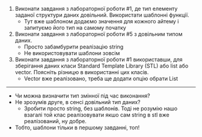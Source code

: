 1. Виконати завдання з лабораторної роботи #1, де тип елементу заданої структури даних довільний. Використати шаблонні функції.
   - Тут вже шаблоном додаємо значення для кожного айтему і запитуємо його тип на самому початку
2. Виконати завдання з лабораторної роботи #5 з довільним типом даних.
   - Просто забамбурити реалізацію string
   - Не використовувати шаблони зовсім
3. Виконати завдання з лабораторної роботи #1 використавши, для зберігання даних класи Standard Template Library (STL) або list або vector. Поясніть різницю в використанні цих класів.
   - Vector вже реалізовано, треба ще додати опцію обрати List

---

- Чи можна визначити тип змінної під час виконання?
- Не зрозумів друге, в сенсі довільний тип даних?
  - Зробити просто string, без шаблонів. Тоді не розумію нашо взагалі той клас реалізовувати якшо сам string в stl вже реалізований, ну добре.
- Тобто, шаблони тільки в першому завданні, топ!

